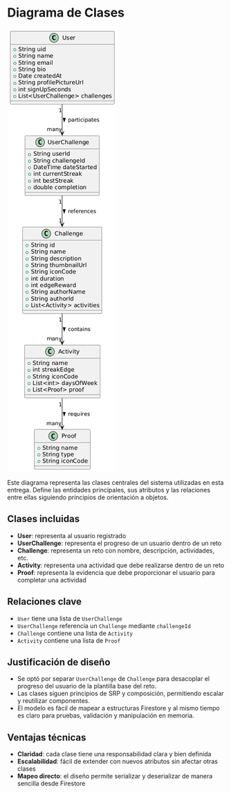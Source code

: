 # Diagrama de Clases
![Diagrama de Clases](./assets/class_diagram.png)

Este diagrama representa las clases centrales del sistema utilizadas en esta entrega. Define las entidades principales, sus atributos y las relaciones entre ellas siguiendo principios de orientación a objetos.

## Clases incluidas

- **User**: representa al usuario registrado
- **UserChallenge**: representa el progreso de un usuario dentro de un reto
- **Challenge**: representa un reto con nombre, descripción, actividades, etc.
- **Activity**: representa una actividad que debe realizarse dentro de un reto
- **Proof**: representa la evidencia que debe proporcionar el usuario para completar una actividad

## Relaciones clave

- `User` tiene una lista de `UserChallenge`
- `UserChallenge` referencia un `Challenge` mediante `challengeId`
- `Challenge` contiene una lista de `Activity`
- `Activity` contiene una lista de `Proof`

## Justificación de diseño

- Se optó por separar `UserChallenge` de `Challenge` para desacoplar el progreso del usuario de la plantilla base del reto.
- Las clases siguen principios de SRP y composición, permitiendo escalar y reutilizar componentes.
- El modelo es fácil de mapear a estructuras Firestore y al mismo tiempo es claro para pruebas, validación y manipulación en memoria.

## Ventajas técnicas

- **Claridad**: cada clase tiene una responsabilidad clara y bien definida
- **Escalabilidad**: fácil de extender con nuevos atributos sin afectar otras clases
- **Mapeo directo**: el diseño permite serializar y deserializar de manera sencilla desde Firestore
